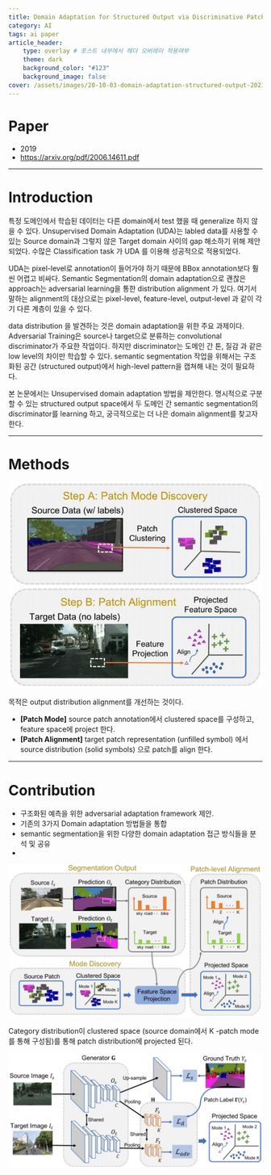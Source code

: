 ```yaml
---
title: Domain Adaptation for Structured Output via Discriminative Patch Representations
category: AI
tags: ai paper
article_header:
    type: overlay # 포스트 내부에서 헤더 오버레이 적용여부
    theme: dark
    background_color: "#123"
    background_image: false
cover: /assets/images/20-10-03-domain-adaptation-structured-output-2021-09-04-18-45-52.png
---
```


<!--more-->

# Paper

- 2019
- https://arxiv.org/pdf/2006.14611.pdf

---

# Introduction

특정 도메인에서 학습된 데이터는 다른 domain에서 test 했을 때 generalize 하지 않을 수 있다. Unsupervised Domain Adaptation (UDA)는 labled data를 사용할 수 있는 Source domain과 그렇지 않은 Target domain 사이의 gap 해소하기 위해 제안되었다. 수많은 Classification task 가 UDA 를 이용해 성공적으로 적용되었다. 

UDA는 pixel-level로 annotation이 들어가야 하기 때문에 BBox annotation보다 훨씬 어렵고 비싸다. Semantic Segmentation의 domain adaptation으로 괜찮은 approach는 adversarial learning을 통한 distribution alignment 가 있다. 여기서 말하는 alignment의 대상으로는 pixel-level, feature-level, output-level 과 같이 각기 다른 계층이 있을 수 있다.

data distribution 을 발견하는 것은 domain adaptation을 위한 주요 과제이다. Adversarial Training은 source나 target으로 분류하는 convolutional discriminator가 주요한 작업이다. 하지만 discriminator는 도메인 간 톤, 질감 과 같은 low level의 차이만 학습할 수 있다. semantic segmentation 작업을 위해서는 구조화된 공간 (structured output)에서 high-level pattern을 캡쳐해 내는 것이 필요하다. 

본 논문에서는 Unsupervised domain adaptation 방법을 제안한다.  명시적으로 구분할 수 있는 structured output space에서 두 도메인 간 semantic segmentation의 discriminator를 learning 하고, 궁극적으로는 더 나은 domain alignment를 찾고자 한다.

---

# Methods

![](/assets/images/20-10-03-domain-adaptation-structured-output-2021-09-04-18-45-52.png)

목적은 output distribution alignment를 개선하는 것이다.

- **[Patch Mode]** source patch annotation에서 clustered space를 구성하고, feature space에 project 한다.
- **[Patch Alignment]** target patch representation (unfilled symbol) 에서 source distribution (solid symbols) 으로 patch를 align 한다.

---

# Contribution

- 구조화된 예측을 위한 adversarial adaptation framework 제안. 
- 기존의 3가지 Domain adaptation 방법들을 통합
- semantic segmentation을 위한 다양한 domain adaptation 접근 방식들을 분석 및 공유
- 
![](/assets/images/20-10-03-domain-adaptation-structured-output-2021-09-04-18-46-27.png)

Category distribution이 clustered space (source domain에서 K -patch mode를 통해 구성됨)를 통해  patch distribution에 projected 된다.

![](/assets/images/20-10-03-domain-adaptation-structured-output-2021-09-04-18-46-32.png)

